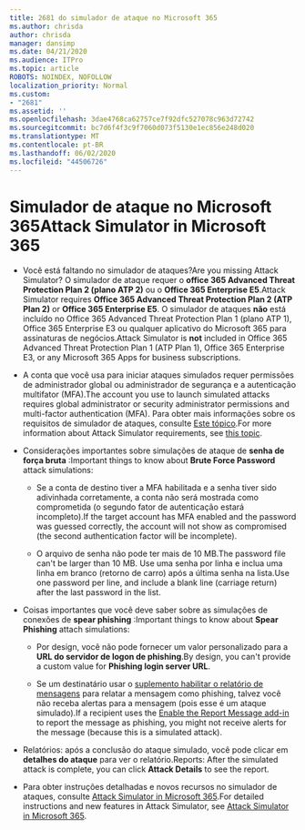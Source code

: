 ```yaml
---
title: 2681 do simulador de ataque no Microsoft 365
ms.author: chrisda
author: chrisda
manager: dansimp
ms.date: 04/21/2020
ms.audience: ITPro
ms.topic: article
ROBOTS: NOINDEX, NOFOLLOW
localization_priority: Normal
ms.custom:
- "2681"
ms.assetid: ''
ms.openlocfilehash: 3dae4768ca62757ce7f92dfc527078c963d72742
ms.sourcegitcommit: bc7d6f4f3c9f7060d073f5130e1ec856e248d020
ms.translationtype: MT
ms.contentlocale: pt-BR
ms.lasthandoff: 06/02/2020
ms.locfileid: "44506726"
---
```

# <a name="attack-simulator-in-microsoft-365"></a><span data-ttu-id="c1b20-102">Simulador de ataque no Microsoft 365</span><span class="sxs-lookup"><span data-stu-id="c1b20-102">Attack Simulator in Microsoft 365</span></span>

- <span data-ttu-id="c1b20-103">Você está faltando no simulador de ataques?</span><span class="sxs-lookup"><span data-stu-id="c1b20-103">Are you missing Attack Simulator?</span></span> <span data-ttu-id="c1b20-104">O simulador de ataque requer o **office 365 Advanced Threat Protection Plan 2 (plano ATP 2)** ou o **Office 365 Enterprise E5**.</span><span class="sxs-lookup"><span data-stu-id="c1b20-104">Attack Simulator requires **Office 365 Advanced Threat Protection Plan 2 (ATP Plan 2)** or **Office 365 Enterprise E5**.</span></span> <span data-ttu-id="c1b20-105">O simulador de ataques **não** está incluído no Office 365 Advanced Threat Protection Plan 1 (plano ATP 1), Office 365 Enterprise E3 ou qualquer aplicativo do Microsoft 365 para assinaturas de negócios.</span><span class="sxs-lookup"><span data-stu-id="c1b20-105">Attack Simulator is **not** included in Office 365 Advanced Threat Protection Plan 1 (ATP Plan 1), Office 365 Enterprise E3, or any Microsoft 365 Apps for business subscriptions.</span></span>

- <span data-ttu-id="c1b20-106">A conta que você usa para iniciar ataques simulados requer permissões de administrador global ou administrador de segurança e a autenticação multifator (MFA).</span><span class="sxs-lookup"><span data-stu-id="c1b20-106">The account you use to launch simulated attacks requires global administrator or security administrator permissions and multi-factor authentication (MFA).</span></span> <span data-ttu-id="c1b20-107">Para obter mais informações sobre os requisitos de simulador de ataques, consulte [Este tópico](https://docs.microsoft.com/microsoft-365/security/office-365-security/attack-simulator).</span><span class="sxs-lookup"><span data-stu-id="c1b20-107">For more information about Attack Simulator requirements, see [this topic](https://docs.microsoft.com/microsoft-365/security/office-365-security/attack-simulator).</span></span>

- <span data-ttu-id="c1b20-108">Considerações importantes sobre simulações de ataque de **senha de força bruta** :</span><span class="sxs-lookup"><span data-stu-id="c1b20-108">Important things to know about **Brute Force Password** attack simulations:</span></span>

  - <span data-ttu-id="c1b20-109">Se a conta de destino tiver a MFA habilitada e a senha tiver sido adivinhada corretamente, a conta não será mostrada como comprometida (o segundo fator de autenticação estará incompleto).</span><span class="sxs-lookup"><span data-stu-id="c1b20-109">If the target account has MFA enabled and the password was guessed correctly, the account will not show as compromised (the second authentication factor will be incomplete).</span></span>

  - <span data-ttu-id="c1b20-110">O arquivo de senha não pode ter mais de 10 MB.</span><span class="sxs-lookup"><span data-stu-id="c1b20-110">The password file can't be larger than 10 MB.</span></span> <span data-ttu-id="c1b20-111">Use uma senha por linha e inclua uma linha em branco (retorno de carro) após a última senha na lista.</span><span class="sxs-lookup"><span data-stu-id="c1b20-111">Use one password per line, and include a blank line (carriage return) after the last password in the list.</span></span>

- <span data-ttu-id="c1b20-112">Coisas importantes que você deve saber sobre as simulações de conexões de **spear phishing** :</span><span class="sxs-lookup"><span data-stu-id="c1b20-112">Important things to know about **Spear Phishing** attach simulations:</span></span>

  - <span data-ttu-id="c1b20-113">Por design, você não pode fornecer um valor personalizado para a **URL do servidor de logon de phishing**.</span><span class="sxs-lookup"><span data-stu-id="c1b20-113">By design, you can't provide a custom value for **Phishing login server URL**.</span></span>

  - <span data-ttu-id="c1b20-114">Se um destinatário usar o [suplemento habilitar o relatório de mensagens](https://docs.microsoft.com/microsoft-365/security/office-365-security/enable-the-report-message-add-in) para relatar a mensagem como phishing, talvez você não receba alertas para a mensagem (pois esse é um ataque simulado).</span><span class="sxs-lookup"><span data-stu-id="c1b20-114">If a recipient uses the [Enable the Report Message add-in](https://docs.microsoft.com/microsoft-365/security/office-365-security/enable-the-report-message-add-in) to report the message as phishing, you might not receive alerts for the message (because this is a simulated attack).</span></span>

- <span data-ttu-id="c1b20-115">Relatórios: após a conclusão do ataque simulado, você pode clicar em **detalhes do ataque** para ver o relatório.</span><span class="sxs-lookup"><span data-stu-id="c1b20-115">Reports: After the simulated attack is complete, you can click **Attack Details** to see the report.</span></span>

- <span data-ttu-id="c1b20-116">Para obter instruções detalhadas e novos recursos no simulador de ataques, consulte [Attack Simulator in Microsoft 365](https://docs.microsoft.com/microsoft-365/security/office-365-security/attack-simulator).</span><span class="sxs-lookup"><span data-stu-id="c1b20-116">For detailed instructions and new features in Attack Simulator, see [Attack Simulator in Microsoft 365](https://docs.microsoft.com/microsoft-365/security/office-365-security/attack-simulator).</span></span>
